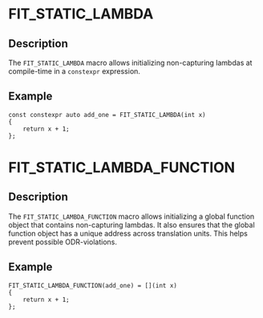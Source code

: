 FIT_STATIC_LAMBDA
=================

Description
-----------

The `FIT_STATIC_LAMBDA` macro allows initializing non-capturing lambdas at
compile-time in a `constexpr` expression.

Example
-------

    const constexpr auto add_one = FIT_STATIC_LAMBDA(int x)
    {
        return x + 1;
    };

FIT_STATIC_LAMBDA_FUNCTION
==========================

Description
-----------

The `FIT_STATIC_LAMBDA_FUNCTION` macro allows initializing a global
function object that contains non-capturing lambdas. It also ensures that
the global function object has a unique address across translation units.
This helps prevent possible ODR-violations.

Example
-------

    FIT_STATIC_LAMBDA_FUNCTION(add_one) = [](int x)
    {
        return x + 1;
    };

